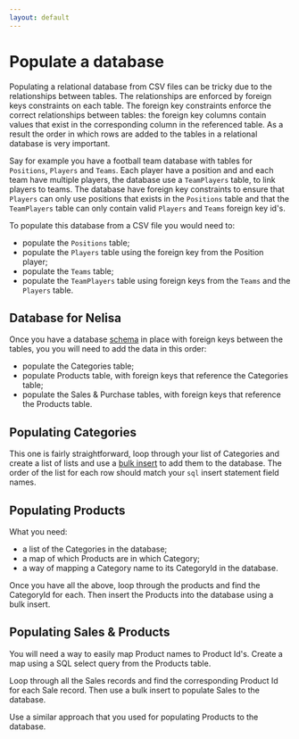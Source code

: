 ```yaml
---
layout: default
---
```


# Populate a database

Populating a relational database from CSV files can be tricky due to the relationships between tables. The relationships are enforced by foreign keys constraints on each table. The foreign key constraints enforce the correct relationships between tables: the foreign key columns contain values that exist in the corresponding column in the referenced table. As a result the order in which rows are added to the tables in a relational database is very important.

Say for example you have a football team database with tables for `Positions`, `Players` and `Teams`. Each player have a position and and each team have multiple players, the database use a `TeamPlayers` table, to link players to teams. The database have foreign key constraints to ensure that `Players` can only use positions that exists in the `Positions` table and that the `TeamPlayers` table can only contain valid `Players` and `Teams` foreign key id's.  

To populate this database from a CSV file you would need to:

* populate the `Positions` table;
* populate the `Players` table using the foreign key from the Position player;
* populate the `Teams` table;
* populate the `TeamPlayers` table using foreign keys from the `Teams` and the `Players` table.

## Database for Nelisa

Once you have a database [schema](/steps/data_modelling.html/#database-schema) in place with foreign keys between the tables, you you will need to add the data in this order:

* populate the Categories table;
* populate Products table, with foreign keys that reference the Categories table;
* populate the Sales & Purchase tables, with foreign keys that reference the Products table.

## Populating Categories

This one is fairly straightforward, loop through your list of Categories and create a list of lists and use a [bulk insert](/steps/mysql_bulk_insert_using_nodejs.html) to add them to the database. The order of the list for each row should match your `sql` insert statement field names.

## Populating Products

What you need:

* a list of the Categories in the database;
* a map of which Products are in which Category;
* a way of mapping a Category name to its CategoryId in the database.

Once you have all the above, loop through the products and find the CategoryId for each. Then insert the Products into the database using a bulk insert.

## Populating Sales & Products

You will need a way to easily map Product names to Product Id's. Create a map using a SQL select query from the Products table.

Loop through all the Sales records and find the corresponding Product Id for each Sale record. Then use a bulk insert to populate Sales to the database.

Use a similar approach that you used for populating Products to the database.

